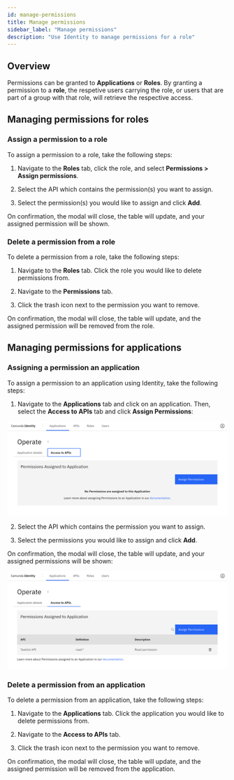 ```yaml
---
id: manage-permissions
title: Manage permissions
sidebar_label: "Manage permissions"
description: "Use Identity to manage permissions for a role"
---
```


## Overview

Permissions can be granted to **Applications** or **Roles**. By granting a permission to a **role**, the respetive users carrying the role, or users that are part of a group with that role, will retrieve the respective access.

## Managing permissions for roles

### Assign a permission to a role

To assign a permission to a role, take the following steps:

1. Navigate to the **Roles** tab, click the role, and select **Permissions > Assign permissions**.

2. Select the API which contains the permission(s) you want to assign.

3. Select the permission(s) you would like to assign and click **Add**.

On confirmation, the modal will close, the table will update, and your assigned permission will be shown.

### Delete a permission from a role

To delete a permission from a role, take the following steps:

1. Navigate to the **Roles** tab. Click the role you would like to delete permissions from.

2. Navigate to the **Permissions** tab.

3. Click the trash icon next to the permission you want to remove.

On confirmation, the modal will close, the table will update, and the assigned permission will be removed from the role.

## Managing permissions for applications

### Assigning a permission an application

To assign a permission to an application using Identity, take the following steps:

1. Navigate to the **Applications** tab and click on an application. Then, select the **Access to APIs** tab and click **Assign Permissions**:

![assign-a-permission-application-tab](../img/assign-a-permission-application-tab.png)

2. Select the API which contains the permission you want to assign.

3. Select the permissions you would like to assign and click **Add**.

On confirmation, the modal will close, the table will update, and your assigned permissions will be shown:

![assign-a-permission-application-refreshed-table](../img/assign-a-permission-application-refreshed-table.png)

### Delete a permission from an application

To delete a permission from an application, take the following steps:

1. Navigate to the **Applications** tab. Click the application you would like to delete permissions from.

2. Navigate to the **Access to APIs** tab.

3. Click the trash icon next to the permission you want to remove.

On confirmation, the modal will close, the table will update, and the assigned permission will be removed from the application.
